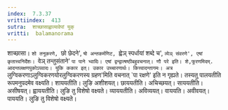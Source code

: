```yaml
---
index:  7.3.37
vrittiindex:  413
sutra:  शाच्छासाह्वाव्यावेपां युक्
vritti:  balamanorama 
---
```


शाच्छासा। `शो तनूकरणे, `छो छेदने', `षो अन्तकर्मणिट, `ह्वेञ् स्पर्धायां शब्दे च', `व्येञ् संवरणे', एषां कृतात्त्वनिर्देशः। `वेञ् तन्तुसंताने' `पा पाने भ्वादिः। एषां द्वन्द्वात्षष्ठीबहुवचनात्। णौ परे इति। शे,फूरणमिदम्. आदन्तलक्षणपुकोऽपवादः। युकि ककार इत्। उकार उच्चारणार्थः। कित्त्वादन्तागमः। अत्र `लुग्विकरणाऽलुग्विकरणयोरलुग्विकरणस्य ग्रहण'मिति वचनात् `पा रक्षणे' इति न गृह्यते। तस्यतु पालयतीति रूपमनुपदमेव वक्ष्यति। शाययतीति। लुङि अशीशयत्। छाययतीति। अचिच्छयत्। साययतीति। असीषयत्। ह्वाययतीति। लुङि तु विशेषो वक्ष्यते। व्याययतीति। अविव्ययत्। वाययति। अवीवयत्। पाययति। लुङि तु विशेषो वक्ष्यते।

